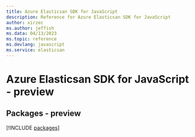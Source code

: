 ```yaml
---
title: Azure Elasticsan SDK for JavaScript
description: Reference for Azure Elasticsan SDK for JavaScript
author: xirzec
ms.author: jeffish
ms.data: 04/13/2023
ms.topic: reference
ms.devlang: javascript
ms.service: elasticsan
---
```

# Azure Elasticsan SDK for JavaScript - preview
## Packages - preview
[!INCLUDE [packages](elasticsan-index.md)]
